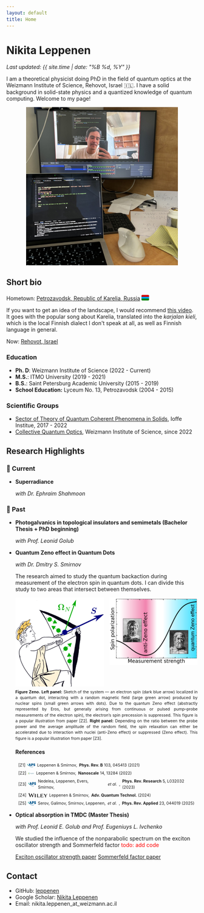 ```yaml
---
layout: default
title: Home
---
```


# Nikita Leppenen

_Last updated: {{ site.time | date: "%B %d, %Y" }}_

I am a theoretical physicist doing PhD in the field of quantum optics at the Weizmann Institute of Science, Rehovot, Israel 🇮🇱. I have a solid background in solid-state physics and a quantized knowledge of quantum computing. 
Welcome to my page! 

<p align="center">
  <img src="assets/IMG_0705.jpg" alt="My Photo" width="400" />
</p>


## Short bio

Hometown: [Petrozavodsk, Republic of Karelia, Russia](https://www.google.com/maps/place/Petrozavodsk,+Republic+of+Karelia,+Russia/@61.8417108,34.2363804,11z/data=!4m6!3m5!1s0x46a1ec3dd7bf1fe7:0xe49db0d89a0485d4!8m2!3d61.7781617!4d34.3640395!16zL20vMDFzaG5t?hl=en&entry=ttu&g_ep=EgoyMDI1MDMxOC4wIKXMDSoASAFQAw%3D%3D) <img src="assets/Karelia.png" alt="Karelia" width="20" style="vertical-align: text-bottom;" />

If you want to get an idea of the landscape, I would recommend [this video](https://www.youtube.com/watch?v=FhqalqZeEGg). It goes with the popular song about Karelia, translated into the *karjalan kieli*, which is the local Finnish dialect I don't speak at all, as well as Finnish language in general. 

Now: [Rehovot, Israel](https://www.google.com/maps/place/Rehovot/)

### Education
- **Ph. D**: Weizmann Institute of Science (2022 - Current)
- **M.S.**: ITMO University (2019 - 2021)
- **B.S.**: Saint Petersburg Academic University (2015 - 2019)
- **School Education:** Lyceum No. 13, Petrozavodsk (2004 - 2015)

### Scientific Groups 
- [Sector of Theory of Quantum Coherent Phenomena in Solids](https://www.ioffe.ru/coherent/), Ioffe Institue, 2017 - 2022
- [Collective Quantum Optics](https://www.weizmann.ac.il/chembiophys/shahmoon/home), Weizmann Institute of Science, since 2022



## Research Highlights 

### 🔬 Current

- **Superradiance**
  
  *with Dr. Ephraim Shahmoon*

### 📜 Past 

- **Photogalvanics in topological insulators and semimetals (Bachelor Thesis + PhD beginning)**

  *with Prof. Leonid Golub*

- **Quantum Zeno effect in Quantum Dots**

  *with Dr. Dmitry S. Smirnov*

  The research aimed to study the quantum backaction during measurement of the electron spin in quantum dots. I can divide this study to two areas that intersect between themselves.
  
    <style>
      .twopanels{
        display:flex;
        justify-content:center;
        align-items:flex-start;
        column-gap:14px;           /* space between images */
        flex-wrap:nowrap;          /* keep one line */
      }
      .twopanels img{
        display:block;
        width: calc(50% - 7px);    /* hard 2-up layout */
        height:auto;
      }
      /* Small screens: stack nicely */
      @media (max-width: 820px){
        .twopanels{ flex-wrap:wrap; }
        .twopanels img{ width:100%; }
      }
    
      .figcap{
        font-size:0.75em;          /* smaller caption */
        line-height:1.45;
        text-align:justify;
        max-width:800px;
        margin: 0.6em auto 0;
      }
    </style>
    
    <div class="twopanels">
      <img src="assets/Zeno_PRR.png"  alt="Zeno effect illustration">
      <img src="assets/Zeno_pic_1.png" alt="Anti-Zeno effect illustration">
    </div>
    
    <p class="figcap">
      <strong>Figure Zeno.</strong> <strong>Left panel:</strong> Sketch of the system — an electron spin (dark blue arrow) localized in a quantum dot, interacting with a random magnetic field (large green arrow) produced by nuclear spins (small green arrows with dots). Due to the quantum Zeno effect (abstractly represented by Eros, but generally arising from continuous or pulsed pump–probe measurements of the electron spin), the electron’s spin precession is suppressed. This figure is a popular illustration from paper [Z2]. <strong>Right panel:</strong> Depending on the ratio between the probe power and the average amplitude of the random field, the spin relaxation can either be accelerated due to interaction with nuclei (anti-Zeno effect) or suppressed (Zeno effect). This figure is a popular illustration from paper [Z3].
    </p>


  
  #### References
<style>
  .zrefs {
    font-size: 0.75em;
    line-height: 1.5;
    max-width: 600px;
    margin-left: 3em;
  }
  .zitem {
    display: flex;
    align-items: center; /* vertically align text and logo */
    gap: 0.5em; /* space between text and logo */
    margin-bottom: 0.5em;
    flex-wrap: nowrap; /* prevent breaking */
  }
  .zitem span {
    white-space: nowrap;
  }
  .zrefs img {
    height: 1em;
    width: auto;
  }
  .zrefs a {
    text-decoration: none;
  }
  .zrefs a:hover {
    text-decoration: underline;
  }
</style>


<div class="zrefs">

  <div class="zitem">[Z1] <img src="assets/aps_logo.svg" alt="PRB" />
    Leppenen & Smirnov,
    <a href="https://doi.org/10.1103/PhysRevB.103.045413">
      <strong>Phys. Rev. B</strong> 103, 045413 (2021)
    </a>
  </div>

  <div class="zitem">[Z2] <img src="assets/rsc_logo.png" alt="Nanoscale" />
    Leppenen & Smirnov,
    <a href="https://doi.org/10.1039/D2NR01241C">
      <strong>Nanoscale</strong> 14, 13284 (2022)
    </a>
  </div>

  <div class="zitem">[Z3] <img src="assets/aps_logo.svg" alt="PRResearch" />
    Nedelea, Leppenen, Evers, Smirnov, <em>et&nbsp;al.</em>,
    <a href="https://doi.org/10.1103/PhysRevResearch.5.L032032">
      <strong>Phys. Rev. Research</strong> 5, L032032 (2023)
    </a>
  </div>

  <div class="zitem">[Z4] <img src="assets/Wiley_logo.svg" alt="Adv. Quantum Technol." />
    Leppenen & Smirnov,
    <a href="https://doi.org/10.1002/qute.202400193">
      <strong>Adv. Quantum Technol.</strong> (2024)
    </a>
  </div>

  <div class="zitem">[Z5] <img src="assets/aps_logo.svg" alt="PRApplied" />
    Serov, Galimov, Smirnov, Leppenen, <em>et&nbsp;al.</em>,
    <a href="https://doi.org/10.1103/PhysRevApplied.23.044019">
      <strong>Phys. Rev. Applied</strong> 23, 044019 (2025)
    </a>
  </div>


</div>



- **Optical absorption in TMDC (Master Thesis)**

  *with Prof. Leonid E. Golub  and Prof. Eugeniuys L. Ivchenko*
  
  We studied the influence of the nonparabolic spectrum on the exciton oscillator strength and Sommerfeld factor <span style="color: red;">todo: add code</span>

  [Exciton oscillator strength paper](https://doi.org/10.1103/PhysRevB.102.155305) [Sommerfeld factor paper](https://doi.org/10.1103/PhysRevB.103.235311)




## Contact

- GitHub: [leppenen](https://github.com/leppenen)
- Google Scholar: [Nikita Leppenen](https://scholar.google.com/citations?user=idd_-k8AAAAJ&hl=en)
- Email: nikita.leppenen_at_weizmann.ac.il
